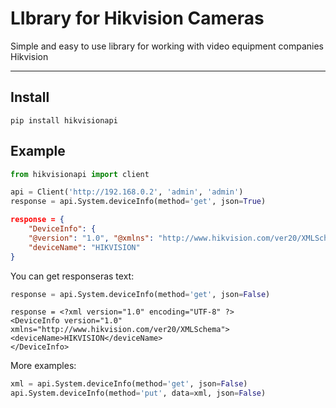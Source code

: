 LIbrary for Hikvision Cameras
===================


Simple and easy to use library for working with video equipment companies Hikvision

----------

Install
-------------

```
pip install hikvisionapi
```

Example
-------------


```python
from hikvisionapi import client

api = Client('http://192.168.0.2', 'admin', 'admin')
response = api.System.deviceInfo(method='get', json=True)
```

```json
response = {
	"DeviceInfo": {
	"@version": "1.0", "@xmlns": "http://www.hikvision.com/ver20/XMLSchema", 
	"deviceName": "HIKVISION"
}
```
You can get responseras text:

```python
response = api.System.deviceInfo(method='get', json=False)
```

```
response = <?xml version="1.0" encoding="UTF-8" ?>
<DeviceInfo version="1.0" xmlns="http://www.hikvision.com/ver20/XMLSchema">
<deviceName>HIKVISION</deviceName>
</DeviceInfo>
```

More examples:

```python
xml = api.System.deviceInfo(method='get', json=False)
api.System.deviceInfo(method='put', data=xml, json=False)
```